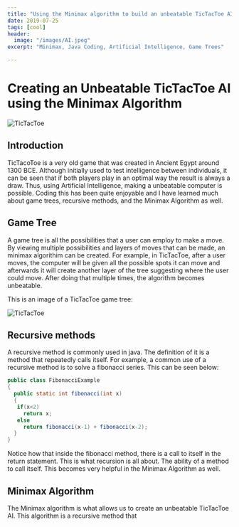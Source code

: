 ```yaml
---
title: "Using the Minimax algorithm to build an unbeatable TicTacToe AI"
date: 2019-07-25
tags: [cool]
header:
  image: "/images/AI.jpeg"
excerpt: "Minimax, Java Coding, Artificial Intelligence, Game Trees"

---
```

# Creating an Unbeatable TicTacToe AI using the Minimax Algorithm

<img src="{{ site.url }}{{ site.baseurl }}/images/tic.png" alt="TicTacToe">

## Introduction

TicTacoToe is a very old game that was created in Ancient Egypt around 1300 BCE. Although initially used to test intelligence between individuals, it can be seen that if both players play in an optimal way the result is always a draw. Thus, using Artificial Intelligence, making a unbeatable computer is possible. Coding this has been quite enjoyable and I have learned much about game trees, recursive methods, and the Minimax Algorithm as well.

## Game Tree

A game tree is all the possibilities that a user can employ to make a move. By viewing multiple possibilities and layers of moves that can be made, an minimax algorithim can be created. For example, in TicTacToe, after a user moves, the computer will be given all the possible spots it can move and afterwards it will create another layer of the tree suggesting where the user could move. After doing that multiple times, the algorithm becomes unbeatable.

This is an image of a TicTacToe game tree:

<img src="{{ site.url }}{{ site.baseurl }}/images/game.jpg" alt="TicTacToe">

## Recursive methods

A recursive method is commonly used in java. The  definition of it is a method that repeatedly calls itself. For example, a common use of a recursive method is to solve a fibonacci series. This can be seen below:
 ```java
 public class FibonacciExample
 {
   public static int fibonacci(int x)
   {
    if(x<2)
      return x;
    else
      return fibonacci(x-1) + fibonacci(x-2);            
   }
 }
 ```
 Notice how that inside the fibonacci method, there is a call to itself in the return statement. This is what recursion is all about. The ability of a method to call itself. This becomes very helpful in the Minimax Algorithm as well.

## Minimax Algorithm

The Minimax algorithm is what allows us to create an unbeatable TicTacToe AI. This algorithm is a recursive method that
